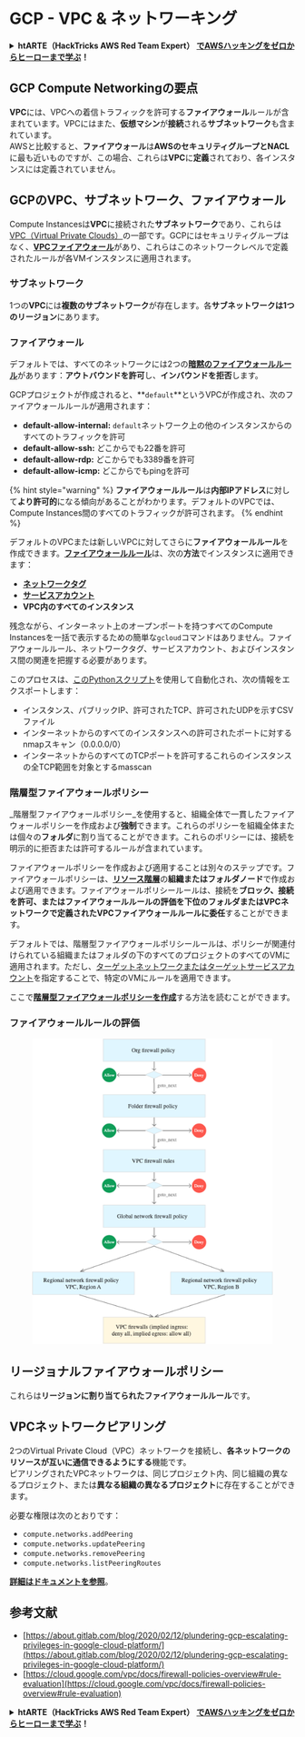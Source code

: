 # GCP - VPC & ネットワーキング

<details>

<summary><strong>htARTE（HackTricks AWS Red Team Expert）</strong> <a href="https://training.hacktricks.xyz/courses/arte"><strong>でAWSハッキングをゼロからヒーローまで学ぶ</strong></a><strong>！</strong></summary>

HackTricksをサポートする他の方法：

- **HackTricksで企業を宣伝**したい場合や**HackTricksをPDFでダウンロード**したい場合は、[**SUBSCRIPTION PLANS**](https://github.com/sponsors/carlospolop)をチェックしてください！
- [**公式PEASS＆HackTricksスウォッグ**](https://peass.creator-spring.com)を入手
- [**The PEASS Family**](https://opensea.io/collection/the-peass-family)を発見し、独占的な[**NFTs**](https://opensea.io/collection/the-peass-family)のコレクションを見つける
- **Discordグループ**に**参加**する💬(https://discord.gg/hRep4RUj7f)または[**telegramグループ**](https://t.me/peass)に参加するか、**Twitter** 🐦で**フォロー**する[**@hacktricks_live**](https://twitter.com/hacktricks_live)**。**
- **HackTricks**（https://github.com/carlospolop/hacktricks）と[**HackTricks Cloud**](https://github.com/carlospolop/hacktricks-cloud)のGitHubリポジトリにPRを提出して、あなたのハッキングテクニックを共有してください。

</details>

## **GCP Compute Networkingの要点**

**VPC**には、VPCへの着信トラフィックを許可する**ファイアウォール**ルールが含まれています。VPCにはまた、**仮想マシン**が**接続**される**サブネットワーク**も含まれています。\
AWSと比較すると、**ファイアウォール**は**AWSのセキュリティグループとNACL**に最も近いものですが、この場合、これらは**VPC**に**定義**されており、各インスタンスには定義されていません。

## **GCPのVPC、サブネットワーク、ファイアウォール**

Compute Instancesは**VPC**に接続された**サブネットワーク**であり、これらは[VPC（Virtual Private Clouds）](https://cloud.google.com/vpc/docs/vpc)の一部です。GCPにはセキュリティグループはなく、[**VPCファイアウォール**](https://cloud.google.com/vpc/docs/firewalls)があり、これらはこのネットワークレベルで定義されたルールが各VMインスタンスに適用されます。

### サブネットワーク

1つの**VPC**には**複数のサブネットワーク**が存在します。各**サブネットワークは1つのリージョン**にあります。

### ファイアウォール

デフォルトでは、すべてのネットワークには2つの[**暗黙のファイアウォールルール**](https://cloud.google.com/vpc/docs/firewalls#default\_firewall\_rules)があります：**アウトバウンドを許可**し、**インバウンドを拒否**します。

GCPプロジェクトが作成されると、**`default`**というVPCが作成され、次のファイアウォールルールが適用されます：

- **default-allow-internal:** `default`ネットワーク上の他のインスタンスからのすべてのトラフィックを許可
- **default-allow-ssh:** どこからでも22番を許可
- **default-allow-rdp:** どこからでも3389番を許可
- **default-allow-icmp:** どこからでもpingを許可

{% hint style="warning" %}
**ファイアウォールルール**は**内部IPアドレス**に対して**より許可的**になる傾向があることがわかります。デフォルトのVPCでは、Compute Instances間のすべてのトラフィックが許可されます。
{% endhint %}

デフォルトのVPCまたは新しいVPCに対してさらに**ファイアウォールルール**を作成できます。[**ファイアウォールルール**](https://cloud.google.com/vpc/docs/firewalls)は、次の**方法**でインスタンスに適用できます：

- [**ネットワークタグ**](https://cloud.google.com/vpc/docs/add-remove-network-tags)
- [**サービスアカウント**](https://cloud.google.com/vpc/docs/firewalls#serviceaccounts)
- **VPC内のすべてのインスタンス**

残念ながら、インターネット上のオープンポートを持つすべてのCompute Instancesを一括で表示するための簡単な`gcloud`コマンドはありません。ファイアウォールルール、ネットワークタグ、サービスアカウント、およびインスタンス間の関連を把握する必要があります。

このプロセスは、[このPythonスクリプト](https://gitlab.com/gitlab-com/gl-security/gl-redteam/gcp\_firewall\_enum)を使用して自動化され、次の情報をエクスポートします：

- インスタンス、パブリックIP、許可されたTCP、許可されたUDPを示すCSVファイル
- インターネットからのすべてのインスタンスへの許可されたポートに対するnmapスキャン（0.0.0.0/0）
- インターネットからのすべてのTCPポートを許可するこれらのインスタンスの全TCP範囲を対象とするmasscan

### 階層型ファイアウォールポリシー <a href="#hierarchical-firewall-policies" id="hierarchical-firewall-policies"></a>

_階層型ファイアウォールポリシー_を使用すると、組織全体で一貫したファイアウォールポリシーを作成および**強制**できます。これらのポリシーを組織全体または個々の**フォルダ**に割り当てることができます。これらのポリシーには、接続を明示的に拒否または許可するルールが含まれています。

ファイアウォールポリシーを作成および適用することは別々のステップです。ファイアウォールポリシーは、[**リソース階層**](https://cloud.google.com/resource-manager/docs/cloud-platform-resource-hierarchy)の**組織またはフォルダノード**で作成および適用できます。ファイアウォールポリシールールは、接続を**ブロック、接続を許可、またはファイアウォールルールの評価を下位のフォルダまたはVPCネットワークで定義されたVPCファイアウォールルールに委任**することができます。

デフォルトでは、階層型ファイアウォールポリシールールは、ポリシーが関連付けられている組織またはフォルダの下のすべてのプロジェクトのすべてのVMに適用されます。ただし、[ターゲットネットワークまたはターゲットサービスアカウント](https://cloud.google.com/vpc/docs/firewall-policies#targets)を指定することで、特定のVMにルールを適用できます。

ここで[**階層型ファイアウォールポリシーを作成**](https://cloud.google.com/vpc/docs/using-firewall-policies#gcloud)する方法を読むことができます。

### ファイアウォールルールの評価

<figure><img src="../../../../.gitbook/assets/image (4) (5).png" alt=""><figcaption></figcaption></figure>

## リージョナルファイアウォールポリシー

これらは**リージョンに割り当てられたファイアウォールルール**です。

## VPCネットワークピアリング

2つのVirtual Private Cloud（VPC）ネットワークを接続し、**各ネットワークのリソースが互いに通信できるようにする**機能です。\
ピアリングされたVPCネットワークは、同じプロジェクト内、同じ組織の異なるプロジェクト、または**異なる組織の異なるプロジェクト**に存在することができます。

必要な権限は次のとおりです：

- `compute.networks.addPeering`
- `compute.networks.updatePeering`
- `compute.networks.removePeering`
- `compute.networks.listPeeringRoutes`

[**詳細はドキュメントを参照**](https://cloud.google.com/vpc/docs/vpc-peering)。

## 参考文献

- [https://about.gitlab.com/blog/2020/02/12/plundering-gcp-escalating-privileges-in-google-cloud-platform/](https://about.gitlab.com/blog/2020/02/12/plundering-gcp-escalating-privileges-in-google-cloud-platform/)
- [https://cloud.google.com/vpc/docs/firewall-policies-overview#rule-evaluation](https://cloud.google.com/vpc/docs/firewall-policies-overview#rule-evaluation)

<details>

<summary><strong>htARTE（HackTricks AWS Red Team Expert）</strong> <a href="https://training.hacktricks.xyz/courses/arte"><strong>でAWSハッキングをゼロからヒーローまで学ぶ</strong></a><strong>！</strong></summary>

HackTricksをサポートする他の方法：

- **HackTricksで企業を宣伝**したい場合や**HackTricksをPDFでダウンロード**したい場合は、[**SUBSCRIPTION PLANS**](https://github.com/sponsors/carlospolop)をチェックしてください！
- [**公式PEASS＆HackTricksスウォッグ**](https://peass.creator-spring.com)を入手
- [**The PEASS Family**](https://opensea.io/collection/the-peass-family)を発見し、独占的な[**NFTs**](https://opensea.io/collection/the-peass-family)のコレクションを見つける
- **Discordグループ**に**参加**する💬(https://discord.gg/hRep4RUj7f)または[**telegramグループ**](https://t.me/peass)に参加するか、**Twitter** 🐦で**フォロー**する[**@hacktricks_live**](https://twitter.com/hacktricks_live)**。**
- **HackTricks**（https://github.com/carlospolop/hacktricks）と[**HackTricks Cloud**](https://github.com/carlospolop/hacktricks-cloud)のGitHubリポジトリにPRを提出して、あなたのハッキングテクニックを共有してください。

</details>
